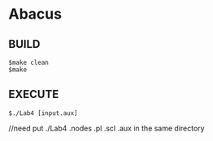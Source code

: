 # Abacus    

## BUILD    
```
$make clean
$make    
```

## EXECUTE  
``` 
$./Lab4 [input.aux]     
``` 

//need put  ./Lab4 .nodes .pl .scl .aux in the same directory 